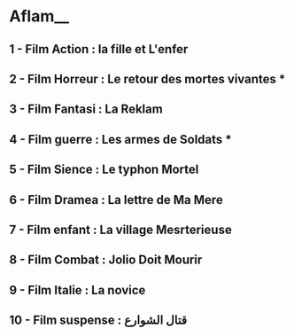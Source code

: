 # Aflam__
## 1  - Film Action : la fille et L'enfer
## 2  - Film Horreur   : Le retour des mortes vivantes *
## 3  - Film Fantasi   : La Reklam 
## 4  - Film guerre    : Les armes de Soldats *
## 5  - Film Sience    : Le typhon Mortel 
## 6  - Film Dramea    : La lettre de Ma Mere 
## 7  - Film enfant    : La village Mesrterieuse 
## 8  - Film Combat    : Jolio Doit Mourir 
## 9  - Film Italie    : La novice 
## 10 - Film suspense  : قتال الشوارع
